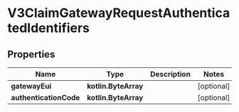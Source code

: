 
# V3ClaimGatewayRequestAuthenticatedIdentifiers

## Properties
Name | Type | Description | Notes
------------ | ------------- | ------------- | -------------
**gatewayEui** | **kotlin.ByteArray** |  |  [optional]
**authenticationCode** | **kotlin.ByteArray** |  |  [optional]



